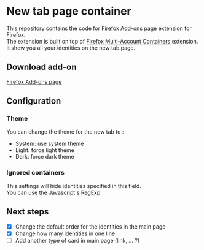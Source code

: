 # New tab page container

This repository contains the code for [Firefox Add-ons page](https://addons.mozilla.org/firefox/addon/new-tab-page-container/) extension for Firefox.  
The extension is built on top of [Firefox Multi-Account Containers](https://addons.mozilla.org/firefox/addon/multi-account-containers/) extension.  
It show you all your identities on the new tab page.

## Download add-on

[Firefox Add-ons page](https://addons.mozilla.org/firefox/addon/new-tab-page-container/)

## Configuration

### Theme

You can change the theme for the new tab to :

- System: use system theme
- Light: force light theme
- Dark: force dark theme

### Ignored containers

This settings will hide identities specified in this field.  
You can use the Javascript's [RegExp](https://developer.mozilla.org/en-US/docs/Web/JavaScript/Reference/Global_Objects/RegExp/test)

## Next steps

- [x] Change the default order for the identities in the main page
- [x] Change how many identities in one line
- [ ] Add another type of card in main page (link, ... ?)
